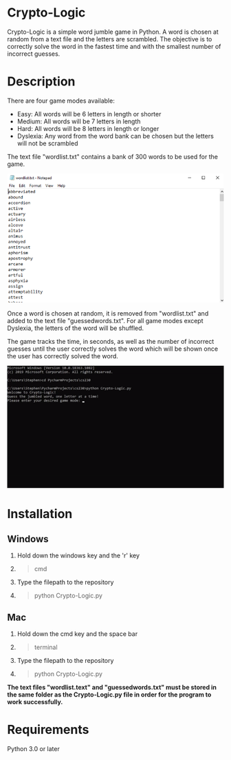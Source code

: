# Crypto-Logic #

Crypto-Logic is a simple word jumble game in Python. A word is chosen at random from a text file and the letters are scrambled. The objective is to correctly solve the word in the fastest time and with the smallest number of incorrect guesses.

# Description #

There are four game modes available:
* Easy: All words will be 6 letters in length or shorter
* Medium: All words will be 7 letters in length
* Hard: All words will be 8 letters in length or longer
* Dyslexia: Any word from the word bank can be chosen but the letters will not be scrambled

The text file "wordlist.txt" contains a bank of 300 words to be used for the game.

![wordlist.txt](images/wordlist.png)

Once a word is chosen at random, it is removed from "wordlist.txt" and added to the text file "guessedwords.txt". For all game modes except Dyslexia, the letters of the word will be shuffled.

The game tracks the time, in seconds, as well as the number of incorrect guesses until the user correctly solves the word which will be shown once the user has correctly solved the word.

![crypto-logic demo](images/crypto-logic.gif)

# Installation #

## Windows ##
1. Hold down the windows key and the 'r' key
2. > cmd
3. Type the filepath to the repository
4. > python Crypto-Logic.py

## Mac ##
1. Hold down the cmd key and the space bar
2. > terminal
3. Type the filepath to the repository
4. > python Crypto-Logic.py

**The text files "wordlist.text" and "guessedwords.txt" must be stored in the same folder as the Crypto-Logic.py file in order for the program to work successfully.**

# Requirements #

Python 3.0 or later
